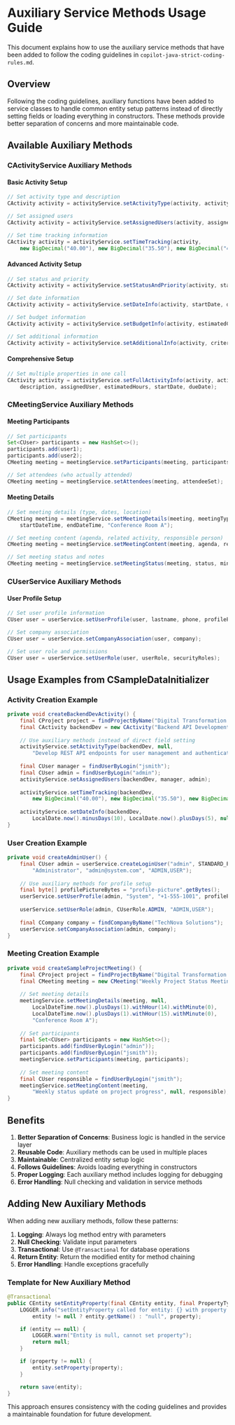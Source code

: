 # Auxiliary Service Methods Usage Guide

This document explains how to use the auxiliary service methods that have been added to follow the coding guidelines in `copilot-java-strict-coding-rules.md`.

## Overview

Following the coding guidelines, auxiliary functions have been added to service classes to handle common entity setup patterns instead of directly setting fields or loading everything in constructors. These methods provide better separation of concerns and more maintainable code.

## Available Auxiliary Methods

### CActivityService Auxiliary Methods

#### Basic Activity Setup
```java
// Set activity type and description
CActivity activity = activityService.setActivityType(activity, activityType, "Description");

// Set assigned users
CActivity activity = activityService.setAssignedUsers(activity, assignedUser, creatorUser);

// Set time tracking information
CActivity activity = activityService.setTimeTracking(activity, 
    new BigDecimal("40.00"), new BigDecimal("35.50"), new BigDecimal("4.50"));
```

#### Advanced Activity Setup
```java
// Set status and priority
CActivity activity = activityService.setStatusAndPriority(activity, status, priority, 75);

// Set date information
CActivity activity = activityService.setDateInfo(activity, startDate, dueDate, completionDate);

// Set budget information
CActivity activity = activityService.setBudgetInfo(activity, estimatedCost, actualCost, hourlyRate);

// Set additional information
CActivity activity = activityService.setAdditionalInfo(activity, criteria, notes, parentActivity);
```

#### Comprehensive Setup
```java
// Set multiple properties in one call
CActivity activity = activityService.setFullActivityInfo(activity, activityType, 
    description, assignedUser, estimatedHours, startDate, dueDate);
```

### CMeetingService Auxiliary Methods

#### Meeting Participants
```java
// Set participants
Set<CUser> participants = new HashSet<>();
participants.add(user1);
participants.add(user2);
CMeeting meeting = meetingService.setParticipants(meeting, participants);

// Set attendees (who actually attended)
CMeeting meeting = meetingService.setAttendees(meeting, attendeeSet);
```

#### Meeting Details
```java
// Set meeting details (type, dates, location)
CMeeting meeting = meetingService.setMeetingDetails(meeting, meetingType, 
    startDateTime, endDateTime, "Conference Room A");

// Set meeting content (agenda, related activity, responsible person)
CMeeting meeting = meetingService.setMeetingContent(meeting, agenda, relatedActivity, responsible);

// Set meeting status and notes
CMeeting meeting = meetingService.setMeetingStatus(meeting, status, minutes, linkedElement);
```

### CUserService Auxiliary Methods

#### User Profile Setup
```java
// Set user profile information
CUser user = userService.setUserProfile(user, lastname, phone, profilePictureData);

// Set company association
CUser user = userService.setCompanyAssociation(user, company);

// Set user role and permissions
CUser user = userService.setUserRole(user, userRole, securityRoles);
```

## Usage Examples from CSampleDataInitializer

### Activity Creation Example
```java
private void createBackendDevActivity() {
    final CProject project = findProjectByName("Digital Transformation Initiative");
    final CActivity backendDev = new CActivity("Backend API Development", project);
    
    // Use auxiliary methods instead of direct field setting
    activityService.setActivityType(backendDev, null, 
        "Develop REST API endpoints for user management and authentication");
    
    final CUser manager = findUserByLogin("jsmith");
    final CUser admin = findUserByLogin("admin");
    activityService.setAssignedUsers(backendDev, manager, admin);
    
    activityService.setTimeTracking(backendDev, 
        new BigDecimal("40.00"), new BigDecimal("35.50"), new BigDecimal("4.50"));
    
    activityService.setDateInfo(backendDev, 
        LocalDate.now().minusDays(10), LocalDate.now().plusDays(5), null);
}
```

### User Creation Example
```java
private void createAdminUser() {
    final CUser admin = userService.createLoginUser("admin", STANDARD_PASSWORD,
        "Administrator", "admin@system.com", "ADMIN,USER");
    
    // Use auxiliary methods for profile setup
    final byte[] profilePictureBytes = "profile-picture".getBytes();
    userService.setUserProfile(admin, "System", "+1-555-1001", profilePictureBytes);
    
    userService.setUserRole(admin, CUserRole.ADMIN, "ADMIN,USER");
    
    final CCompany company = findCompanyByName("TechNova Solutions");
    userService.setCompanyAssociation(admin, company);
}
```

### Meeting Creation Example
```java
private void createSampleProjectMeeting() {
    final CProject project = findProjectByName("Digital Transformation Initiative");
    final CMeeting meeting = new CMeeting("Weekly Project Status Meeting", project);
    
    // Set meeting details
    meetingService.setMeetingDetails(meeting, null, 
        LocalDateTime.now().plusDays(1).withHour(14).withMinute(0), 
        LocalDateTime.now().plusDays(1).withHour(15).withMinute(0), 
        "Conference Room A");
    
    // Set participants
    final Set<CUser> participants = new HashSet<>();
    participants.add(findUserByLogin("admin"));
    participants.add(findUserByLogin("jsmith"));
    meetingService.setParticipants(meeting, participants);
    
    // Set meeting content
    final CUser responsible = findUserByLogin("jsmith");
    meetingService.setMeetingContent(meeting, 
        "Weekly status update on project progress", null, responsible);
}
```

## Benefits

1. **Better Separation of Concerns**: Business logic is handled in the service layer
2. **Reusable Code**: Auxiliary methods can be used in multiple places
3. **Maintainable**: Centralized entity setup logic
4. **Follows Guidelines**: Avoids loading everything in constructors
5. **Proper Logging**: Each auxiliary method includes logging for debugging
6. **Error Handling**: Null checking and validation in service methods

## Adding New Auxiliary Methods

When adding new auxiliary methods, follow these patterns:

1. **Logging**: Always log method entry with parameters
2. **Null Checking**: Validate input parameters
3. **Transactional**: Use `@Transactional` for database operations
4. **Return Entity**: Return the modified entity for method chaining
5. **Error Handling**: Handle exceptions gracefully

### Template for New Auxiliary Method
```java
@Transactional
public CEntity setEntityProperty(final CEntity entity, final PropertyType property) {
    LOGGER.info("setEntityProperty called for entity: {} with property: {}",
        entity != null ? entity.getName() : "null", property);

    if (entity == null) {
        LOGGER.warn("Entity is null, cannot set property");
        return null;
    }

    if (property != null) {
        entity.setProperty(property);
    }

    return save(entity);
}
```

This approach ensures consistency with the coding guidelines and provides a maintainable foundation for future development.